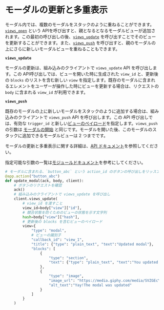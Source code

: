 # モーダルの更新と多重表示

モーダル内では、複数のモーダルをスタックのように重ねることができます。<a href="/reference/methods/views.open/">`views_open`</a> という APIを呼び出すと、親となるとなるモーダルビューが追加されます。この最初の呼び出しの後、<a href="/reference/methods/views.update/">`views_update`</a> を呼び出すことでそのビューを更新することができます。また、<a href="/reference/methods/views.push">`views_push`</a> を呼び出すと、親のモーダルの上にさらに新しいモーダルビューを重ねることもできます。

**`views_update`**

モーダルの更新は、組み込みのクライアントで `views_update` API を呼び出します。この API呼び出しでは、ビューを開いた時に生成された `view_id` と、更新後の `blocks` のリストを含む新しい `view` を指定します。既存のモーダルに含まれるエレメントをユーザーが操作した時にビューを更新する場合は、リクエストの `body` に含まれる `view_id` が利用できます。

**`views_push`**

既存のモーダルの上に新しいモーダルをスタックのように追加する場合は、組み込みのクライアントで `views_push` API を呼び出します。この API 呼び出しでは、有効な `trigger_id` と新しい<a href="/reference/interaction-payloads/view-interactions-payload/#view_submission">ビューのペイロード</a>を指定します。`views_push` の引数は <a href="#creating-modals">モーダルの開始</a> と同じです。モーダルを開いた後、このモーダルのスタックに追加できるモーダルビューは 2 つまでです。

モーダルの更新と多重表示に関する詳細は、<a href="/surfaces/modals">API ドキュメント</a>を参照してください。

指定可能な引数の一覧は<a href="https://docs.slack.dev/tools/bolt-python/reference/kwargs_injection/args.html">モジュールドキュメント</a>を参考にしてください。

```python
# モーダルに含まれる、`button_abc` という action_id のボタンの呼び出しをリッスン
@app.action("button_abc")
def update_modal(ack, body, client):
    # ボタンのリクエストを確認
    ack()
    # 組み込みのクライアントで views_update を呼び出し
    client.views_update(
        # view_id を渡すこと
        view_id=body["view"]["id"],
        # 競合状態を防ぐためのビューの状態を示す文字列
        hash=body["view"]["hash"],
        # 更新後の blocks を含むビューのペイロード
        view={
            "type": "modal",
            # ビューの識別子
            "callback_id": "view_1",
            "title": {"type": "plain_text", "text":"Updated modal"},
            "blocks": [
                {
                    "type": "section",
                    "text": {"type": "plain_text", "text":"You updated the modal!"}
                },
                {
                    "type": "image",
                    "image_url": "https://media.giphy.com/media/SVZGEcYt7brkFUyU90/giphy.gif",
                    "alt_text":"Yay!The modal was updated"
                }
            ]
        }
    )
```
